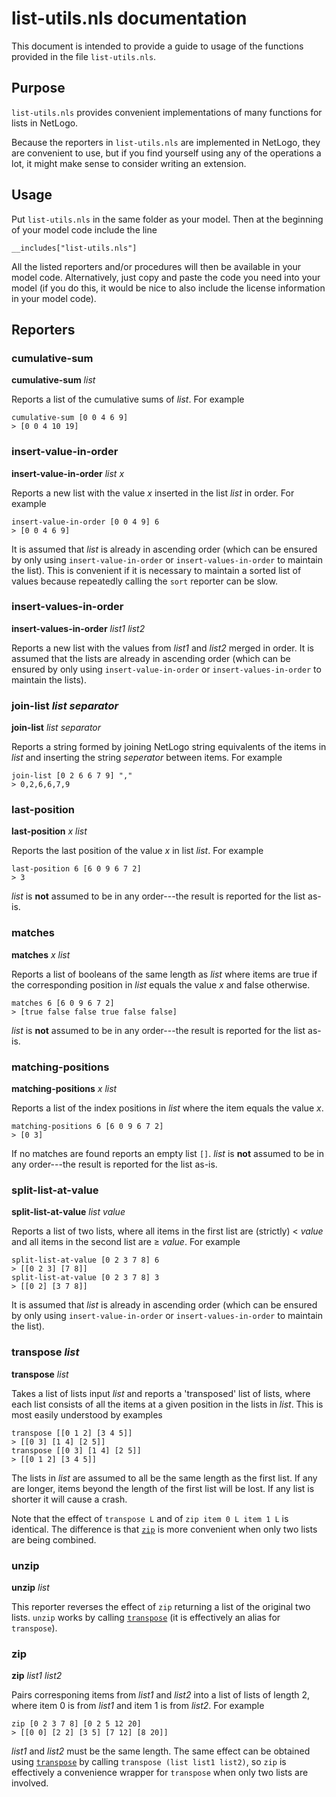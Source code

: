 # list-utils.nls documentation
This document is intended to provide a guide to usage of the functions provided in the file `list-utils.nls`.

## Purpose
`list-utils.nls` provides convenient implementations of many functions for lists in NetLogo.

Because the reporters in `list-utils.nls` are implemented in NetLogo, they are convenient to use, but if you find yourself using any of the operations a lot, it might make sense to consider writing an extension.

## Usage
Put `list-utils.nls` in the same folder as your model. Then at the beginning of your model code include the line

```
__includes["list-utils.nls"]
```

All the listed reporters and/or procedures will then be available in your model code. Alternatively, just copy and paste the code you need into your model (if you do this, it would be nice to also include the license information in your model code).

## Reporters
### cumulative-sum
**cumulative-sum** _list_

Reports a list of the cumulative sums of _list_. For example

    cumulative-sum [0 0 4 6 9]
    > [0 0 4 10 19]

### insert-value-in-order
**insert-value-in-order** _list_ _x_

Reports a new list with the value _x_ inserted in the list _list_ in order. For example

    insert-value-in-order [0 0 4 9] 6
    > [0 0 4 6 9]

It is assumed that _list_ is already in ascending order (which can be ensured by only using `insert-value-in-order` or `insert-values-in-order` to maintain the list). This is convenient if it is necessary to maintain a sorted list of values because repeatedly calling the `sort` reporter can be slow.

### insert-values-in-order
**insert-values-in-order** _list1_ _list2_

Reports a new list with the values from _list1_ and _list2_ merged in order. It is assumed that the lists are already in ascending order (which can be ensured by only using `insert-value-in-order` or `insert-values-in-order` to maintain the lists).

### join-list _list_ _separator_
**join-list** _list_ _separator_

Reports a string formed by joining NetLogo string equivalents of the items in _list_ and inserting the string _seperator_ between items. For example

    join-list [0 2 6 6 7 9] ","
    > 0,2,6,6,7,9

### last-position
**last-position** _x_ _list_

Reports the last position of the value _x_ in list _list_. For example

    last-position 6 [6 0 9 6 7 2]
    > 3  

_list_ is **not** assumed to be in any order---the result is reported for the list as-is.  

### matches
**matches** _x_ _list_

Reports a list of booleans of the same length as _list_ where items are true if the corresponding position in _list_ equals the value _x_ and false otherwise.

    matches 6 [6 0 9 6 7 2]
    > [true false false true false false]

_list_ is **not** assumed to be in any order---the result is reported for the list as-is.

### matching-positions
**matching-positions** _x_ _list_

Reports a list of the index positions in _list_ where the item equals the value _x_.

    matching-positions 6 [6 0 9 6 7 2]
    > [0 3]

If no matches are found reports an empty list `[]`. _list_ is **not** assumed to be in any order---the result is reported for the list as-is.

### split-list-at-value
**split-list-at-value** _list_ _value_

Reports a list of two lists, where all items in the first list are (strictly)  &lt; _value_ and all items in the second list are &ge; _value_. For example

    split-list-at-value [0 2 3 7 8] 6
    > [[0 2 3] [7 8]]
    split-list-at-value [0 2 3 7 8] 3
    > [[0 2] [3 7 8]]

It is assumed that _list_ is already in ascending order (which can be ensured by only using `insert-value-in-order` or `insert-values-in-order` to maintain the list).

### transpose _list_
**transpose** _list_

Takes a list of lists input _list_ and reports a 'transposed' list of lists, where each list consists of all the items at a given position in the lists in _list_. This is most easily understood by examples

    transpose [[0 1 2] [3 4 5]]
    > [[0 3] [1 4] [2 5]]
    transpose [[0 3] [1 4] [2 5]]
    > [[0 1 2] [3 4 5]]

The lists in _list_ are assumed to all be the same length as the first list. If any are longer, items beyond the length of the first list will be lost. If any list is shorter it will cause a crash.

Note that the effect of `transpose L` and of `zip item 0 L item 1 L` is identical. The difference is that [`zip`](#zip) is more convenient when only two lists are being combined.

### unzip
**unzip** _list_

This reporter reverses the effect of `zip` returning a list of the original two lists. `unzip` works by calling [`transpose`](#transpose) (it is effectively an alias for `transpose`).

### zip
**zip** _list1_ _list2_

Pairs corresponing items from _list1_ and _list2_ into a list of lists of length 2, where item 0 is from _list1_ and item 1 is from _list2_. For example

    zip [0 2 3 7 8] [0 2 5 12 20]
    > [[0 0] [2 2] [3 5] [7 12] [8 20]]

_list1_ and _list2_ must be the same length. The same effect can be obtained using [`transpose`](#transpose) by calling `transpose (list list1 list2)`, so `zip` is effectively a convenience wrapper for `transpose` when only two lists are involved.
